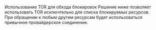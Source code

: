 Использование TOR для обхода блокировок
Решение ниже позволяет использовать TOR исключтельно для списка блокируемых ресурсов. При обращении к любым другим ресурсам будет использоваться привычное провайдерское соединение.
